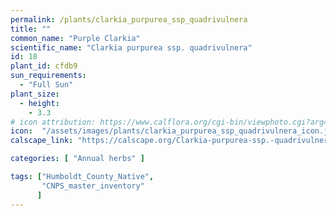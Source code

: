 ```yaml
---
permalink: /plants/clarkia_purpurea_ssp_quadrivulnera
title: ""
common_name: "Purple Clarkia"
scientific_name: "Clarkia purpurea ssp. quadrivulnera"
id: 18
plant_id: cfdb9 
sun_requirements:
  - "Full Sun"
plant_size:
  - height: 
    - 3.3
# icon attribution: https://www.calflora.org/cgi-bin/viewphoto.cgi?arg=/app/up/entry/149/44717.jpg
icon:  "/assets/images/plants/clarkia_purpurea_ssp_quadrivulnera_icon.jpg"
calscape_link: "https://calscape.org/Clarkia-purpurea-ssp.-quadrivulnera-(Purple-Clarkia)"

categories: [ "Annual herbs" ]

tags: ["Humboldt_County_Native",
       "CNPS_master_inventory"
      ]
---
```


